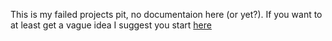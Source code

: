 This is my failed projects pit, no documentaion here (or yet?). If you want to at least get a vague idea I suggest you start [here](https://github.com/lochidev/FailedProjetcs/tree/master/DingleValley/BlazorClients/DingleValleyRebooted/Client)
